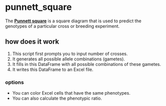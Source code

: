 # punnett_square
The [**Punnett square**](https://en.wikipedia.org/wiki/Punnett_square) is a square diagram that is used to predict the genotypes of a particular cross or breeding experiment.

## how does it work
1. This script first prompts you to input number of crosses.
2. It generates all possible allele combinations (gametes).
3. It fills in this DataFrame with all possible combinations of these gametes.
4. It writes this DataFrame to an Excel file.

### options
- You can color Excel cells that have the same phenotypes.
- You can also calculate the phenotypic ratio.

